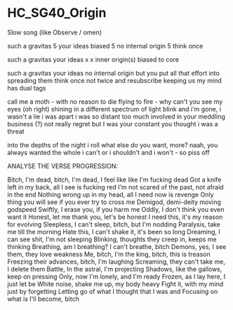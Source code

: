 # HC_SG40_Origin

Slow song (like Observe / omen)

such a gravitas 5
your ideas biased 5
no internal origin 5
think once

such a gravitas
your ideas x x 
inner origin(s)
biased to core

such a gravitas
your ideas no internal origin
but you put all that effort into spreading them
think once not twice and resubscribe
keeping us
my mind has dual tags

call me a moth - with no reason to die
flying to fire - why can't you see my eyes (oh right)
shining in a different spectrum of light
blink and i'm gone, i wasn't a lie
i was apart
i was so distant
too much involved in your meddling business (?)
not really regret but I was your constant
you thought i was a threat



into the depths of the night i roll
what else do you want, more?
naah, you always wanted the whole
i can't or i shouldn't and i won't - so piss off




ANALYSE THE VERSE PROGRESSION:

Bitch, I'm dead, bitch, I'm dead, I feel like like I'm fucking dead
Got a knife left in my back, all I see is fucking red
I'm not scared of the past, not afraid in the end
Nothing wrong up in my head, all I need now is revenge
Only thing you will see if you ever try to cross me
Demigod, demi-deity moving godspeed
Swiftly, I erase you, if you harm me
Oddly, I don't think you even want it
Honest, let me thank you, let's be honest
I need this, it's my reason for evolving
Sleepless, I can't sleep, bitch, but I'm nodding
Paralysis, take me till the morning
Hate this, I can't shake it, it's been so long
Dreaming, I can see shit, I'm not sleeping
Blinking, thoughts they creep in, keeps me thinking
Breathing, am I breathing? I can't breathe, bitch
Demons, yes, I see them, they love weakness
Me, bitch, I'm the king, bitch, this is treason
Freezing their advances, bitch, I'm laughing
Screaming, they can't take me, I delete them
Battle, In the astral, I'm projecting
Shadows, like the gallows, keep on pressing
Only, now I'm lonely, and I'm ready
Frozen, as I lay here, I just let be
White noise, shake me up, my body heavy
Fight it, with my mind just by forgetting
Letting go of what I thought that I was and
Focusing on what is I'll become, bitch
